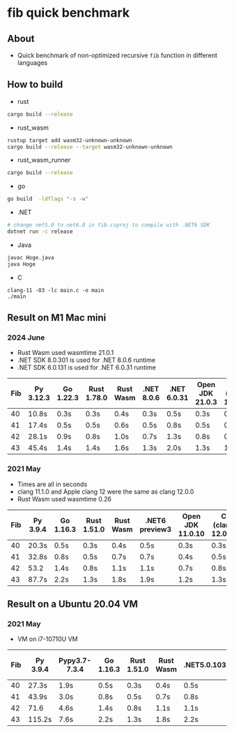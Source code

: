 # fib quick benchmark

## About

* Quick benchmark of non-optimized recursive `fib` function in different languages

## How to build

* rust

```bash
cargo build --release
```

* rust_wasm

```bash
rustup target add wasm32-unknown-unknown
cargo build --release --target wasm32-unknown-unknown
```

* rust_wasm_runner

```bash
cargo build --release
```

* go

```bash
go build  -ldflags "-s -w"
```

* .NET

```bash
# change net5.0 to net6.0 in fib.csproj to compile with .NET6 SDK
dotnet run -c release
```

* Java

```bash
javac Hoge.java
java Hoge
```

* C

```
clang-11 -O3 -lc main.c -o main
./main
```

## Result on M1 Mac mini

### 2024 June

* Rust Wasm used wasmtime 21.0.1
* .NET SDK 8.0.301 is used for .NET 8.0.6 runtime
* .NET SDK 6.0.131 is used for .NET 6.0.31 runtime

| Fib | Py 3.12.3 | Go 1.22.3 | Rust 1.78.0 | Rust Wasm | .NET 8.0.6 | .NET 6.0.31 | Open JDK 21.0.3 | C (clang 18.1.6) |
| --- | --------- | --------- | ----------- | --------- | ---------- | ----------- | --------------- | ---------------- |
| 40  | 10.8s     | 0.3s      | 0.3s        | 0.4s      | 0.3s       | 0.5s        | 0.3s            | 0.3s             |
| 41  | 17.4s     | 0.5s      | 0.5s        | 0.6s      | 0.5s       | 0.8s        | 0.5s            | 0.5s             |
| 42  | 28.1s     | 0.9s      | 0.8s        | 1.0s      | 0.7s       | 1.3s        | 0.8s            | 0.8s             |
| 43  | 45.4s     | 1.4s      | 1.4s        | 1.6s      | 1.3s       | 2.0s        | 1.3s            | 1.3s             |

### 2021 May

* Times are all in seconds
* clang 11.1.0 and Apple clang 12 were the same as clang 12.0.0
* Rust Wasm used wasmtime 0.26

| Fib | Py 3.9.4 | Go 1.16.3 | Rust 1.51.0 | Rust Wasm | .NET6 preview3 | Open JDK 11.0.10 | C (clang 12.0.0) |
| --- | -------- | --------- | ----------- | --------- | -------------- | ---------------- | ---------------- |
| 40  | 20.3s    | 0.5s      | 0.3s        | 0.4s      | 0.5s           | 0.3s             | 0.3s             |
| 41  | 32.8s    | 0.8s      | 0.5s        | 0.7s      | 0.7s           | 0.4s             | 0.5s             |
| 42  | 53.2     | 1.4s      | 0.8s        | 1.1s      | 1.1s           | 0.7s             | 0.8s             |
| 43  | 87.7s    | 2.2s      | 1.3s        | 1.8s      | 1.9s           | 1.2s             | 1.3s             |

## Result on a Ubuntu 20.04 VM

### 2021 May

* VM on i7-10710U VM

| Fib | Py 3.9.4 | Pypy3.7-7.3.4 | Go 1.16.3 | Rust 1.51.0 | Rust Wasm | .NET5.0.103    | Open JDK 11.0.10 | C (clang 11.0.0) | C (gcc 9.3.0) |
| --- | -------- | ------------- | --------- | ----------- | --------- | -------------- | ---------------- | ---------------- | ------------- |
| 40  | 27.3s    | 1.9s          | 0.5s      | 0.3s        | 0.4s      | 0.5s           | 0.4s             | 0.2s             | 0.3s          |
| 41  | 43.9s    | 3.0s          | 0.8s      | 0.5s        | 0.7s      | 0.8s           | 0.6s             | 0.4s             | 0.5s          |
| 42  | 71.6     | 4.6s          | 1.4s      | 0.8s        | 1.1s      | 1.1s           | 1.0s             | 0.6s             | 0.8s          |
| 43  | 115.2s   | 7.6s          | 2.2s      | 1.3s        | 1.8s      | 2.2s           | 1.6s             | 0.9s             | 1.2s          |

